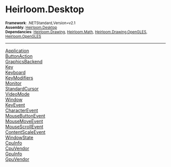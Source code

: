 # Heirloom.Desktop

<small>**Framework**: .NETStandard,Version=v2.1</small>  
<small>**Assembly**: [Heirloom.Desktop](../Heirloom.Desktop/Heirloom.Desktop.md)</small>  
<small>**Dependancies**: [Heirloom.Drawing](../Heirloom.Drawing/Heirloom.Drawing.md), [Heirloom.Math](../Heirloom.Math/Heirloom.Math.md), [Heirloom.Drawing.OpenGLES](../Heirloom.Drawing.OpenGLES/Heirloom.Drawing.OpenGLES.md), [Heirloom.OpenGLES](../Heirloom.OpenGLES/Heirloom.OpenGLES.md)</small>  

--------------------------------------------------------------------------------

[Application](Heirloom.Desktop.Application.md)  
[ButtonAction](Heirloom.Desktop.ButtonAction.md)  
[GraphicsBackend](Heirloom.Desktop.GraphicsBackend.md)  
[Key](Heirloom.Desktop.Key.md)  
[Keyboard](Heirloom.Desktop.Keyboard.md)  
[KeyModifiers](Heirloom.Desktop.KeyModifiers.md)  
[Monitor](Heirloom.Desktop.Monitor.md)  
[StandardCursor](Heirloom.Desktop.StandardCursor.md)  
[VideoMode](Heirloom.Desktop.VideoMode.md)  
[Window](Heirloom.Desktop.Window.md)  
[KeyEvent](Heirloom.Desktop.KeyEvent.md)  
[CharacterEvent](Heirloom.Desktop.CharacterEvent.md)  
[MouseButtonEvent](Heirloom.Desktop.MouseButtonEvent.md)  
[MouseMoveEvent](Heirloom.Desktop.MouseMoveEvent.md)  
[MouseScrollEvent](Heirloom.Desktop.MouseScrollEvent.md)  
[ContentScaleEvent](Heirloom.Desktop.ContentScaleEvent.md)  
[WindowState](Heirloom.Desktop.WindowState.md)  
[CpuInfo](Heirloom.Desktop.Hardware.CpuInfo.md)  
[CpuVendor](Heirloom.Desktop.Hardware.CpuVendor.md)  
[GpuInfo](Heirloom.Desktop.Hardware.GpuInfo.md)  
[GpuVendor](Heirloom.Desktop.Hardware.GpuVendor.md)  
